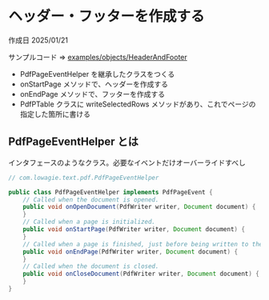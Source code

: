 # ヘッダー・フッターを作成する

作成日 2025/01/21

サンプルコード => [examples/objects/HeaderAndFooter](https://github.com/LibrePDF/OpenPDF/blob/master/pdf-toolbox/src/test/java/com/lowagie/examples/objects/HeaderAndFooter.java)

- PdfPageEventHelper を継承したクラスをつくる
- onStartPage メソッドで、ヘッダーを作成する
- onEndPage メソッドで、フッターを作成する
- PdfPTable クラスに writeSelectedRows メソッドがあり、これでページの指定した箇所に書ける

## PdfPageEventHelper とは

インタフェースのようなクラス。必要なイベントだけオーバーライドすべし

```java
// com.lowagie.text.pdf.PdfPageEventHelper

public class PdfPageEventHelper implements PdfPageEvent {
    // Called when the document is opened.
    public void onOpenDocument(PdfWriter writer, Document document) {
    }
    // Called when a page is initialized.
    public void onStartPage(PdfWriter writer, Document document) {
    }
    // Called when a page is finished, just before being written to the document.
    public void onEndPage(PdfWriter writer, Document document) {
    }
    // Called when the document is closed.
    public void onCloseDocument(PdfWriter writer, Document document) {
    }
}
```
